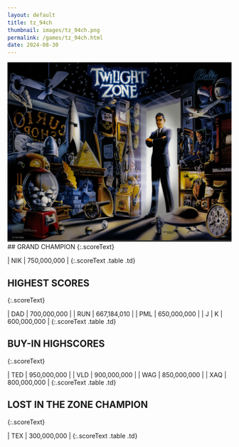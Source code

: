 ```yaml
---
layout: default
title: tz_94ch
thumbnail: images/tz_94ch.png
permalink: /games/tz_94ch.html
date: 2024-08-30
---
```


<img src="../images/tz_94ch.png" class="gameThumbnail img-fluid mx-auto align-middle">
## GRAND CHAMPION
{:.scoreText}

| NIK | 750,000,000 | 
{:.scoreText .table .td}

## HIGHEST SCORES
{:.scoreText}

| DAD | 700,000,000 | 
| RUN | 667,184,010 | 
| PML | 650,000,000 | 
| J | K | 600,000,000 | 
{:.scoreText .table .td}

## BUY-IN HIGHSCORES
{:.scoreText}

| TED | 950,000,000 | 
| VLD | 900,000,000 | 
| WAG | 850,000,000 | 
| XAQ | 800,000,000 | 
{:.scoreText .table .td}

## LOST IN THE ZONE CHAMPION
{:.scoreText}

| TEX | 300,000,000 | 
{:.scoreText .table .td}
